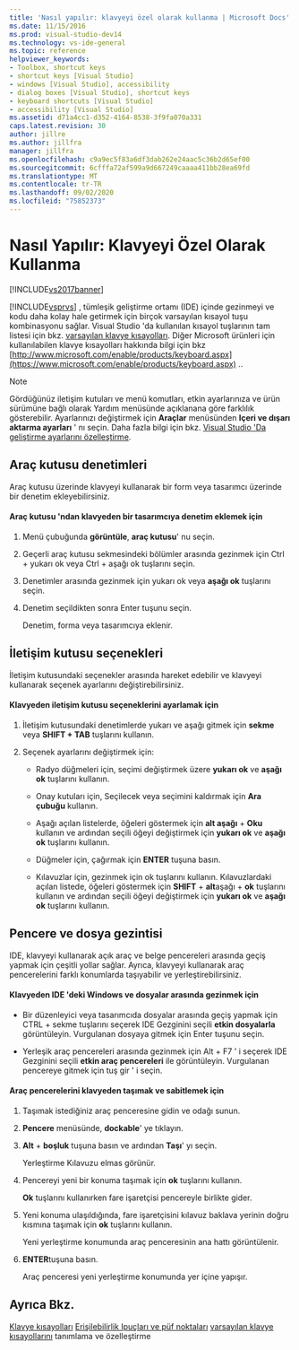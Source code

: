 ```yaml
---
title: 'Nasıl yapılır: klavyeyi özel olarak kullanma | Microsoft Docs'
ms.date: 11/15/2016
ms.prod: visual-studio-dev14
ms.technology: vs-ide-general
ms.topic: reference
helpviewer_keywords:
- Toolbox, shortcut keys
- shortcut keys [Visual Studio]
- windows [Visual Studio], accessibility
- dialog boxes [Visual Studio], shortcut keys
- keyboard shortcuts [Visual Studio]
- accessibility [Visual Studio]
ms.assetid: d71a4cc1-d352-4164-8538-3f9fa070a331
caps.latest.revision: 30
author: jillre
ms.author: jillfra
manager: jillfra
ms.openlocfilehash: c9a9ec5f83a6df3dab262e24aac5c36b2d65ef00
ms.sourcegitcommit: 6cfffa72af599a9d667249caaaa411bb28ea69fd
ms.translationtype: MT
ms.contentlocale: tr-TR
ms.lasthandoff: 09/02/2020
ms.locfileid: "75852373"
---
```

# <a name="how-to-use-the-keyboard-exclusively"></a>Nasıl Yapılır: Klavyeyi Özel Olarak Kullanma
[!INCLUDE[vs2017banner](../../includes/vs2017banner.md)]

[!INCLUDE[vsprvs](../../includes/vsprvs-md.md)] , tümleşik geliştirme ortamı (IDE) içinde gezinmeyi ve kodu daha kolay hale getirmek için birçok varsayılan kısayol tuşu kombinasyonu sağlar. Visual Studio 'da kullanılan kısayol tuşlarının tam listesi için bkz. [varsayılan klavye kısayolları](../../ide/default-keyboard-shortcuts-in-visual-studio.md). Diğer Microsoft ürünleri için kullanılabilen klavye kısayolları hakkında bilgi için bkz [http://www.microsoft.com/enable/products/keyboard.aspx](https://www.microsoft.com/enable/products/keyboard.aspx) ..

> [!NOTE]
> Gördüğünüz iletişim kutuları ve menü komutları, etkin ayarlarınıza ve ürün sürümüne bağlı olarak Yardım menüsünde açıklanana göre farklılık gösterebilir. Ayarlarınızı değiştirmek için **Araçlar** menüsünden **Içeri ve dışarı aktarma ayarları** ' nı seçin. Daha fazla bilgi için bkz. [Visual Studio 'Da geliştirme ayarlarını özelleştirme](https://msdn.microsoft.com/22c4debb-4e31-47a8-8f19-16f328d7dcd3).

## <a name="toolbox-controls"></a>Araç kutusu denetimleri
 Araç kutusu üzerinde klavyeyi kullanarak bir form veya tasarımcı üzerinde bir denetim ekleyebilirsiniz.

#### <a name="to-add-controls-from-the-toolbox-to-a-designer-from-the-keyboard"></a>Araç kutusu 'ndan klavyeden bir tasarımcıya denetim eklemek için

1. Menü çubuğunda **görüntüle**, **araç kutusu**' nu seçin.

2. Geçerli araç kutusu sekmesindeki bölümler arasında gezinmek için Ctrl + yukarı ok veya Ctrl + aşağı ok tuşlarını seçin.

3. Denetimler arasında gezinmek için yukarı ok veya **aşağı ok** tuşlarını seçin.

4. Denetim seçildikten sonra Enter tuşunu seçin.

   Denetim, forma veya tasarımcıya eklenir.

## <a name="dialog-box-options"></a>İletişim kutusu seçenekleri
 İletişim kutusundaki seçenekler arasında hareket edebilir ve klavyeyi kullanarak seçenek ayarlarını değiştirebilirsiniz.

#### <a name="to-set-dialog-box-options-from-the-keyboard"></a>Klavyeden iletişim kutusu seçeneklerini ayarlamak için

1. İletişim kutusundaki denetimlerde yukarı ve aşağı gitmek için **sekme** veya **SHIFT + TAB** tuşlarını kullanın.

2. Seçenek ayarlarını değiştirmek için:

    - Radyo düğmeleri için, seçimi değiştirmek üzere **yukarı ok** ve **aşağı ok** tuşlarını kullanın.

    - Onay kutuları için, Seçilecek veya seçimini kaldırmak için **Ara çubuğu** kullanın.

    - Aşağı açılan listelerde, öğeleri göstermek için **alt aşağı**  +  **Oku** kullanın ve ardından seçili öğeyi değiştirmek için **yukarı ok** ve **aşağı ok** tuşlarını kullanın.

    - Düğmeler için, çağırmak için **ENTER** tuşuna basın.

    - Kılavuzlar için, gezinmek için ok tuşlarını kullanın. Kılavuzlardaki açılan listede, öğeleri göstermek için **SHIFT**  +  **alt**aşağı  +  **ok** tuşlarını kullanın ve ardından seçili öğeyi değiştirmek için **yukarı ok** ve **aşağı ok** tuşlarını kullanın.

## <a name="window-and-file-navigation"></a>Pencere ve dosya gezintisi
 IDE, klavyeyi kullanarak açık araç ve belge pencereleri arasında geçiş yapmak için çeşitli yollar sağlar. Ayrıca, klavyeyi kullanarak araç pencerelerini farklı konumlarda taşıyabilir ve yerleştirebilirsiniz.

#### <a name="to-navigate-among-windows-and-files-in-the-ide-from-the-keyboard"></a>Klavyeden IDE 'deki Windows ve dosyalar arasında gezinmek için

- Bir düzenleyici veya tasarımcıda dosyalar arasında geçiş yapmak için CTRL + sekme tuşlarını seçerek IDE Gezginini seçili **etkin dosyalarla** görüntüleyin. Vurgulanan dosyaya gitmek için Enter tuşunu seçin.

- Yerleşik araç pencereleri arasında gezinmek için Alt + F7 ' i seçerek IDE Gezginini seçili **etkin araç pencereleri** ile görüntüleyin. Vurgulanan pencereye gitmek için tuş gir ' i seçin.

#### <a name="to-move-and-dock-tool-windows-from-the-keyboard"></a>Araç pencerelerini klavyeden taşımak ve sabitlemek için

1. Taşımak istediğiniz araç penceresine gidin ve odağı sunun.

2. **Pencere** menüsünde, **dockable**' ye tıklayın.

3. **Alt**  +  **boşluk** tuşuna basın ve ardından **Taşı**' yı seçin.

     Yerleştirme Kılavuzu elmas görünür.

4. Pencereyi yeni bir konuma taşımak için **ok** tuşlarını kullanın.

     **Ok** tuşlarını kullanırken fare işaretçisi pencereyle birlikte gider.

5. Yeni konuma ulaşıldığında, fare işaretçisini kılavuz baklava yerinin doğru kısmına taşımak için **ok** tuşlarını kullanın.

     Yeni yerleştirme konumunda araç penceresinin ana hattı görüntülenir.

6. **ENTER**tuşuna basın.

     Araç penceresi yeni yerleştirme konumunda yer içine yapışır.

## <a name="see-also"></a>Ayrıca Bkz.
 [Klavye kısayolları](../../ide/identifying-and-customizing-keyboard-shortcuts-in-visual-studio.md) [Erişilebilirlik Ipuçları ve püf noktaları](../../ide/reference/accessibility-tips-and-tricks.md) [varsayılan klavye kısayollarını](../../ide/default-keyboard-shortcuts-in-visual-studio.md) tanımlama ve özelleştirme
